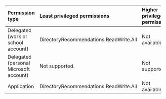 |Permission type|Least privileged permissions|Higher privileged permissions|
|:---|:---|:---|
|Delegated (work or school account)|DirectoryRecommendations.ReadWrite.All|Not available.|
|Delegated (personal Microsoft account)|Not supported.|Not supported.|
|Application|DirectoryRecommendations.ReadWrite.All|Not available.|